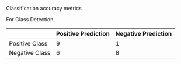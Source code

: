 Classification accuracy metrics

For Glass Detection

|  | Positive Prediction | Negative Prediction |
| ------------- | ------------- | ------------- |
| Positive Class | 9 | 1 |
| Negative Class | 6 | 8 |
